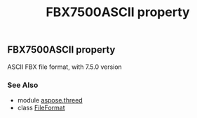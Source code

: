 ﻿---
title: FBX7500ASCII property
second_title: Aspose.3D for Python via .NET API References
description: 
type: docs
weight: 220
url: /python-net/aspose.threed/fileformat/fbx7500ascii/
is_root: false
---

## FBX7500ASCII property


ASCII FBX file format, with 7.5.0 version

### See Also
* module [aspose.threed](../../)
* class [FileFormat](/3d/python-net/aspose.threed/fileformat)
